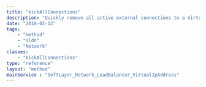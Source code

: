 ```yaml
---
title: "kickAllConnections"
description: "Quickly remove all active external connections to a Virtual IP Address. "
date: "2018-02-12"
tags:
    - "method"
    - "sldn"
    - "Network"
classes:
    - "kickAllConnections"
type: "reference"
layout: "method"
mainService : "SoftLayer_Network_LoadBalancer_VirtualIpAddress"
---
```

